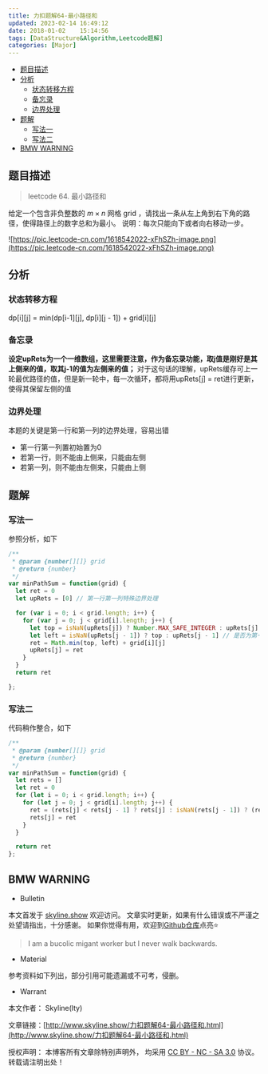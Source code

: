 ```yaml
---
title: 力扣题解64-最小路径和
updated: 2023-02-14	16:49:12
date: 2018-01-02    15:14:56
tags: [DataStructure&Algorithm,Leetcode题解]
categories: [Major]
---
```

            
            

<!-- @import "[TOC]" {cmd="toc" depthFrom=1 depthTo=6 orderedList=false} -->

<!-- code_chunk_output -->

  - [题目描述](#题目描述)
  - [分析](#分析)
    - [状态转移方程](#状态转移方程)
    - [备忘录](#备忘录)
    - [边界处理](#边界处理)
  - [题解](#题解)
    - [写法一](#写法一)
    - [写法二](#写法二)
  - [BMW WARNING](#bmw-warning)

<!-- /code_chunk_output -->

## 题目描述

> leetcode 64. 最小路径和

给定一个包含非负整数的 $m \times n$ 网格 grid ，请找出一条从左上角到右下角的路径，使得路径上的数字总和为最小。
说明：每次只能向下或者向右移动一步。



![https://pic.leetcode-cn.com/1618542022-xFhSZh-image.png](https://pic.leetcode-cn.com/1618542022-xFhSZh-image.png)

## 分析

### 状态转移方程
<!--more-->

dp[i][j] = min(dp[i-1][j], dp[i][j - 1]) + grid[i][j]

### 备忘录

**设定upRets为一个一维数组，这里需要注意，作为备忘录功能，取j值是刚好是其上侧来的值，取其j-1的值为左侧来的值；**
对于这句话的理解，upRets缓存可上一轮最优路径的值，但是新一轮中，每一次循环，都将用upRets[j] = ret进行更新，使得其保留左侧的值

### 边界处理

本题的关键是第一行和第一列的边界处理，容易出错

- 第一行第一列置初始置为0
- 若第一行，则不能由上侧来，只能由左侧
- 若第一列，则不能由左侧来，只能由上侧


## 题解

### 写法一

参照分析，如下

```jsx
/**
 * @param {number[][]} grid
 * @return {number}
 */
var minPathSum = function(grid) {
  let ret = 0
  let upRets = [0] // 第一行第一列特殊边界处理

  for (var i = 0; i < grid.length; i++) {
    for (var j = 0; j < grid[i].length; j++) {
      let top = isNaN(upRets[j]) ? Number.MAX_SAFE_INTEGER : upRets[j] // 是否为第一行，如果是，则不能由上侧来，只能由左侧
      let left = isNaN(upRets[j - 1]) ? top : upRets[j - 1] // 是否为第一列，如果是，则不能由左侧来，只能由上侧
      ret = Math.min(top, left) + grid[i][j]
      upRets[j] = ret
    }
  }
  return ret

};

```

### 写法二

代码稍作整合，如下

```jsx
/**
 * @param {number[][]} grid
 * @return {number}
 */
var minPathSum = function(grid) {
  let rets = []
  let ret = 0
  for (let i = 0; i < grid.length; i++) {
    for (let j = 0; j < grid[i].length; j++) {
      ret = (rets[j] < rets[j - 1] ? rets[j] : isNaN(rets[j - 1]) ? (rets[j] || 0) : rets[j - 1]) + grid[i][j] // 边界处理包含其中，不如发一明显好理解
      rets[j] = ret
    }
  }

  return ret
};

```

## BMW WARNING

- Bulletin

本文首发于 [skyline.show](http://www.skyline.show) 欢迎访问。
文章实时更新，如果有什么错误或不严谨之处望请指出，十分感谢。
如果你觉得有用，欢迎到[Github仓库](https://github.com/skylinety/Blog)点亮⭐️


> I am a bucolic migant worker but I never walk backwards.

- Material

参考资料如下列出，部分引用可能遗漏或不可考，侵删。

>  

- Warrant

本文作者： Skyline(lty)

文章链接：[http://www.skyline.show/力扣题解64-最小路径和.html](http://www.skyline.show/力扣题解64-最小路径和.html)

授权声明： 本博客所有文章除特别声明外， 均采用 [CC BY - NC - SA 3.0](https://creativecommons.org/licenses/by-nc-sa/3.0/deed.zh) 协议。 转载请注明出处！
